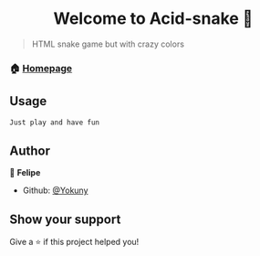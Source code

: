 <h1 align="center">Welcome to Acid-snake 👋</h1>
<p>
</p>

> HTML snake game but with crazy colors

### 🏠 [Homepage](https://yokuny.github.io/Acid-snake/)

## Usage

```sh
Just play and have fun
```

## Author

👤 **Felipe**

* Github: [@Yokuny](https://github.com/Yokuny)

## Show your support

Give a ⭐️ if this project helped you!
